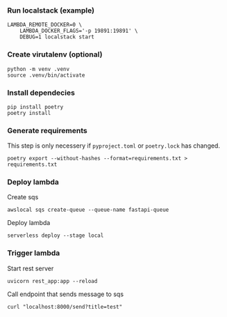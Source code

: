 ### Run localstack (example)
```
LAMBDA_REMOTE_DOCKER=0 \
    LAMBDA_DOCKER_FLAGS='-p 19891:19891' \
    DEBUG=1 localstack start
```

### Create virutalenv (optional)
```
python -m venv .venv
source .venv/bin/activate
```

### Install dependecies
```
pip install poetry
poetry install
```

### Generate requirements
This step is only necessery if `pyproject.toml` or `poetry.lock` has changed.
```
poetry export --without-hashes --format=requirements.txt > requirements.txt
```

### Deploy lambda
Create sqs
```
awslocal sqs create-queue --queue-name fastapi-queue
```
Deploy lambda
```
serverless deploy --stage local
```

### Trigger lambda
Start rest server
```
uvicorn rest_app:app --reload
```
Call endpoint that sends message to sqs
```
curl "localhost:8000/send?title=test"
```
